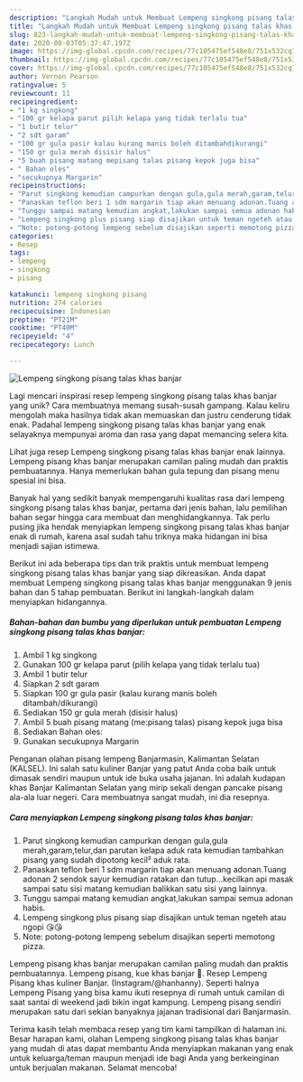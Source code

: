 ```yaml
---
description: "Langkah Mudah untuk Membuat Lempeng singkong pisang talas khas banjar Anti Gagal"
title: "Langkah Mudah untuk Membuat Lempeng singkong pisang talas khas banjar Anti Gagal"
slug: 823-langkah-mudah-untuk-membuat-lempeng-singkong-pisang-talas-khas-banjar-anti-gagal
date: 2020-08-03T05:37:47.197Z
image: https://img-global.cpcdn.com/recipes/77c105475ef548e8/751x532cq70/lempeng-singkong-pisang-talas-khas-banjar-foto-resep-utama.jpg
thumbnail: https://img-global.cpcdn.com/recipes/77c105475ef548e8/751x532cq70/lempeng-singkong-pisang-talas-khas-banjar-foto-resep-utama.jpg
cover: https://img-global.cpcdn.com/recipes/77c105475ef548e8/751x532cq70/lempeng-singkong-pisang-talas-khas-banjar-foto-resep-utama.jpg
author: Vernon Pearson
ratingvalue: 5
reviewcount: 11
recipeingredient:
- "1 kg singkong"
- "100 gr kelapa parut pilih kelapa yang tidak terlalu tua"
- "1 butir telur"
- "2 sdt garam"
- "100 gr gula pasir kalau kurang manis boleh ditambahdikurangi"
- "150 gr gula merah disisir halus"
- "5 buah pisang matang mepisang talas pisang kepok juga bisa"
- " Bahan oles"
- "secukupnya Margarin"
recipeinstructions:
- "Parut singkong kemudian campurkan dengan gula,gula merah,garam,telur,dan parutan kelapa aduk rata kemudian tambahkan pisang yang sudah dipotong kecil² aduk rata."
- "Panaskan teflon beri 1 sdm margarin tiap akan menuang adonan.Tuang adonan 2 sendok sayur kemudian ratakan dan tutup...kecilkan api masak sampai satu sisi matang kemudian balikkan satu sisi yang lainnya."
- "Tunggu sampai matang kemudian angkat,lakukan sampai semua adonan habis."
- "Lempeng singkong plus pisang siap disajikan untuk teman ngeteh atau ngopi 😘😘"
- "Note: potong-potong lempeng sebelum disajikan seperti memotong pizza."
categories:
- Resep
tags:
- lempeng
- singkong
- pisang

katakunci: lempeng singkong pisang 
nutrition: 274 calories
recipecuisine: Indonesian
preptime: "PT21M"
cooktime: "PT40M"
recipeyield: "4"
recipecategory: Lunch

---
```



![Lempeng singkong pisang talas khas banjar](https://img-global.cpcdn.com/recipes/77c105475ef548e8/751x532cq70/lempeng-singkong-pisang-talas-khas-banjar-foto-resep-utama.jpg)

Lagi mencari inspirasi resep lempeng singkong pisang talas khas banjar yang unik? Cara membuatnya memang susah-susah gampang. Kalau keliru mengolah maka hasilnya tidak akan memuaskan dan justru cenderung tidak enak. Padahal lempeng singkong pisang talas khas banjar yang enak selayaknya mempunyai aroma dan rasa yang dapat memancing selera kita.

Lihat juga resep Lempeng singkong pisang talas khas banjar enak lainnya. Lempeng pisang khas banjar merupakan camilan paling mudah dan praktis pembuatannya. Hanya memerlukan bahan gula tepung dan pisang menu spesial ini bisa.

Banyak hal yang sedikit banyak mempengaruhi kualitas rasa dari lempeng singkong pisang talas khas banjar, pertama dari jenis bahan, lalu pemilihan bahan segar hingga cara membuat dan menghidangkannya. Tak perlu pusing jika hendak menyiapkan lempeng singkong pisang talas khas banjar enak di rumah, karena asal sudah tahu triknya maka hidangan ini bisa menjadi sajian istimewa.


Berikut ini ada beberapa tips dan trik praktis untuk membuat lempeng singkong pisang talas khas banjar yang siap dikreasikan. Anda dapat membuat Lempeng singkong pisang talas khas banjar menggunakan 9 jenis bahan dan 5 tahap pembuatan. Berikut ini langkah-langkah dalam menyiapkan hidangannya.

<!--inarticleads1-->

##### Bahan-bahan dan bumbu yang diperlukan untuk pembuatan Lempeng singkong pisang talas khas banjar:

1. Ambil 1 kg singkong
1. Gunakan 100 gr kelapa parut (pilih kelapa yang tidak terlalu tua)
1. Ambil 1 butir telur
1. Siapkan 2 sdt garam
1. Siapkan 100 gr gula pasir (kalau kurang manis boleh ditambah/dikurangi)
1. Sediakan 150 gr gula merah (disisir halus)
1. Ambil 5 buah pisang matang (me:pisang talas) pisang kepok juga bisa
1. Sediakan  Bahan oles:
1. Gunakan secukupnya Margarin


Penganan olahan pisang lempeng Banjarmasin, Kalimantan Selatan (KALSEL). Ini salah satu kuliner Banjar yang patut Anda coba baik untuk dimasak sendiri maupun untuk ide buka usaha jajanan. Ini adalah kudapan khas Banjar Kalimantan Selatan yang mirip sekali dengan pancake pisang ala-ala luar negeri. Cara membuatnya sangat mudah, ini dia resepnya. 

<!--inarticleads2-->

##### Cara menyiapkan Lempeng singkong pisang talas khas banjar:

1. Parut singkong kemudian campurkan dengan gula,gula merah,garam,telur,dan parutan kelapa aduk rata kemudian tambahkan pisang yang sudah dipotong kecil² aduk rata.
1. Panaskan teflon beri 1 sdm margarin tiap akan menuang adonan.Tuang adonan 2 sendok sayur kemudian ratakan dan tutup...kecilkan api masak sampai satu sisi matang kemudian balikkan satu sisi yang lainnya.
1. Tunggu sampai matang kemudian angkat,lakukan sampai semua adonan habis.
1. Lempeng singkong plus pisang siap disajikan untuk teman ngeteh atau ngopi 😘😘
1. Note: potong-potong lempeng sebelum disajikan seperti memotong pizza.


Lempeng pisang khas banjar merupakan camilan paling mudah dan praktis pembuatannya. Lempeng pisang, kue khas banjar 🍌. Resep Lempeng Pisang khas kuliner Banjar. (Instagram/@hanhanny). Seperti halnya Lempeng Pisang yang bisa kamu ikuti resepnya di rumah untuk camilan di saat santai di weekend jadi bikin ingat kampung. Lempeng pisang sendiri merupakan satu dari sekian banyaknya jajanan tradisional dari Banjarmasin. 

Terima kasih telah membaca resep yang tim kami tampilkan di halaman ini. Besar harapan kami, olahan Lempeng singkong pisang talas khas banjar yang mudah di atas dapat membantu Anda menyiapkan makanan yang enak untuk keluarga/teman maupun menjadi ide bagi Anda yang berkeinginan untuk berjualan makanan. Selamat mencoba!

